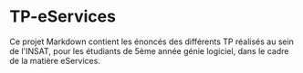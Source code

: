# TP-eServices
Ce projet Markdown contient les énoncés des différents TP réalisés au sein de l'INSAT, pour les étudiants de 5ème année génie logiciel, dans le cadre de la matière eServices. 


